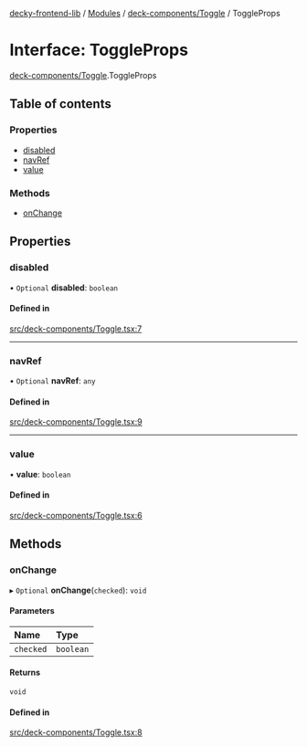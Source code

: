 [decky-frontend-lib](../README.md) / [Modules](../modules.md) / [deck-components/Toggle](../modules/deck_components_Toggle.md) / ToggleProps

# Interface: ToggleProps

[deck-components/Toggle](../modules/deck_components_Toggle.md).ToggleProps

## Table of contents

### Properties

- [disabled](deck_components_Toggle.ToggleProps.md#disabled)
- [navRef](deck_components_Toggle.ToggleProps.md#navref)
- [value](deck_components_Toggle.ToggleProps.md#value)

### Methods

- [onChange](deck_components_Toggle.ToggleProps.md#onchange)

## Properties

### disabled

• `Optional` **disabled**: `boolean`

#### Defined in

[src/deck-components/Toggle.tsx:7](https://github.com/SteamDeckHomebrew/decky-frontend-lib/blob/727fcc8/src/deck-components/Toggle.tsx#L7)

___

### navRef

• `Optional` **navRef**: `any`

#### Defined in

[src/deck-components/Toggle.tsx:9](https://github.com/SteamDeckHomebrew/decky-frontend-lib/blob/727fcc8/src/deck-components/Toggle.tsx#L9)

___

### value

• **value**: `boolean`

#### Defined in

[src/deck-components/Toggle.tsx:6](https://github.com/SteamDeckHomebrew/decky-frontend-lib/blob/727fcc8/src/deck-components/Toggle.tsx#L6)

## Methods

### onChange

▸ `Optional` **onChange**(`checked`): `void`

#### Parameters

| Name | Type |
| :------ | :------ |
| `checked` | `boolean` |

#### Returns

`void`

#### Defined in

[src/deck-components/Toggle.tsx:8](https://github.com/SteamDeckHomebrew/decky-frontend-lib/blob/727fcc8/src/deck-components/Toggle.tsx#L8)

